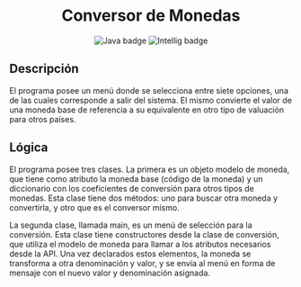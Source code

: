 <h1 align="center"> Conversor de Monedas </h1>
<p align="center">
  <img alt="Java badge" src="https://img.shields.io/badge/Java-ED8B00?style=for-the-badge&logo=openjdk&logoColor=white">
  <img alt="Intellig badge" src="https://img.shields.io/badge/IntelliJIDEA-000000.svg?style=for-the-badge&logo=intellij-idea&logoColor=white">
</p>

<h2>Descripción</h2>
<p>El programa posee un menú donde se selecciona entre siete opciones, una de las cuales corresponde a salir del sistema. El mismo convierte el valor de una moneda base de referencia a su equivalente en otro tipo de valuación para otros países.</p>

<h2>Lógica</h2>

<p>El programa posee tres clases. La primera es un objeto modelo de moneda, que tiene como atributo la moneda base (código de la moneda) y un diccionario con los coeficientes de conversión para otros tipos de monedas. Esta clase tiene dos métodos: uno para buscar otra moneda y convertirla, y otro que es el conversor mismo.</p>

<p>La segunda clase, llamada main, es un menú de selección para la conversión. Esta clase tiene constructores desde la clase de conversión, que utiliza el modelo de moneda para llamar a los atributos necesarios desde la API. Una vez declarados estos elementos, la moneda se transforma a otra denominación y valor, y se envía al menú en forma de mensaje con el nuevo valor y denominación asignada.</p>

